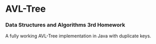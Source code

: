 # AVL-Tree
### Data Structures and Algorithms 3rd Homework
A fully working AVL-Tree implementation in Java with duplicate keys.

